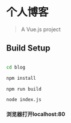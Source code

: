 # 个人博客

> A Vue.js project

## Build Setup

``` bash

cd blog

npm install

npm run build

node index.js

```
#### 浏览器打开localhost:80